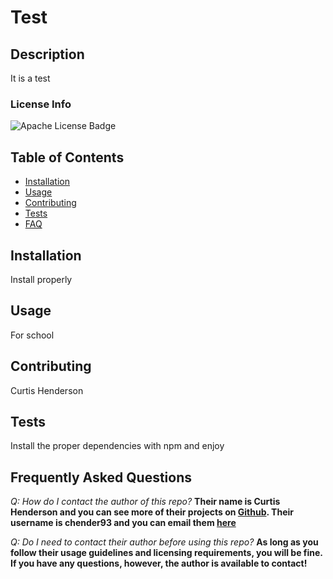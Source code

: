 
# Test

## Description 
It is a test

### License Info
![Apache License Badge](https://img.shields.io/badge/license-Apache-blue)

## Table of Contents

* [Installation](#installation)
* [Usage](#usage)
* [Contributing](#contributing)
* [Tests](#tests)
* [FAQ](#faq)


## Installation<a name="installation"></a>

Install properly


## Usage<a name="usage"></a>

For school

## Contributing<a name="contributing"></a>

Curtis Henderson

## Tests<a name="tests"></a>

Install the proper dependencies with npm and enjoy

## Frequently Asked Questions<a name="faq"></a>

*Q: How do I contact the author of this repo?*
**Their name is Curtis Henderson and you can see more of their projects on [Github](https://github.com/chender93). Their username is chender93 and you can email them [here](mailto:chender93@gmail.com)**

*Q: Do I need to contact their author before using this repo?*
**As long as you follow their usage guidelines and licensing requirements, you will be fine. If you have any questions, however, the author is available to contact!**
